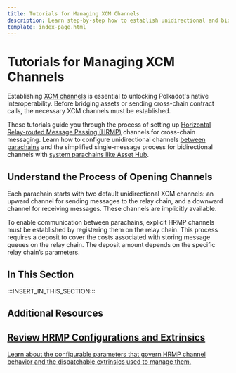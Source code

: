 ```yaml
---
title: Tutorials for Managing XCM Channels
description: Learn step-by-step how to establish unidirectional and bidirectional HRMP channels between parachains and system parachains using XCM.
template: index-page.html
---
```


# Tutorials for Managing XCM Channels

Establishing [XCM channels](/develop/interoperability/xcm-channels/) is essential to unlocking Polkadot's native interoperability. Before bridging assets or sending cross-chain contract calls, the necessary XCM channels must be established.

These tutorials guide you through the process of setting up [Horizontal Relay-routed Message Passing (HRMP)](/develop/interoperability/xcm-channels/#establishing-hrmp-channels) channels for cross-chain messaging. Learn how to configure unidirectional channels [between parachains](/tutorials/interoperability/xcm-channels/para-to-para/) and the simplified single-message process for bidirectional channels with [system parachains like Asset Hub](/tutorials/interoperability/xcm-channels/para-to-system/).

## Understand the Process of Opening Channels

Each parachain starts with two default unidirectional XCM channels: an upward channel for sending messages to the relay chain, and a downward channel for receiving messages. These channels are implicitly available.

To enable communication between parachains, explicit HRMP channels must be established by registering them on the relay chain. This process requires a deposit to cover the costs associated with storing message queues on the relay chain. The deposit amount depends on the specific relay chain’s parameters.

## In This Section

:::INSERT_IN_THIS_SECTION:::

## Additional Resources

<div class="subsection-wrapper">
  <div class="card">
    <a href="/develop/interoperability/xcm-channels/">
      <h2 class="title">Review HRMP Configurations and Extrinsics</h2>
      <p class="description">Learn about the configurable parameters that govern HRMP channel behavior and the dispatchable extrinsics used to manage them.</p>
    </a>
  </div>
</div>
